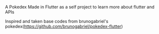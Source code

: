 A Pokedex Made in Flutter as a self project to learn more about flutter and APIs

Inspired and taken base codes from brunogabriel's pokedex(https://github.com/brunogabriel/pokedex-flutter)


